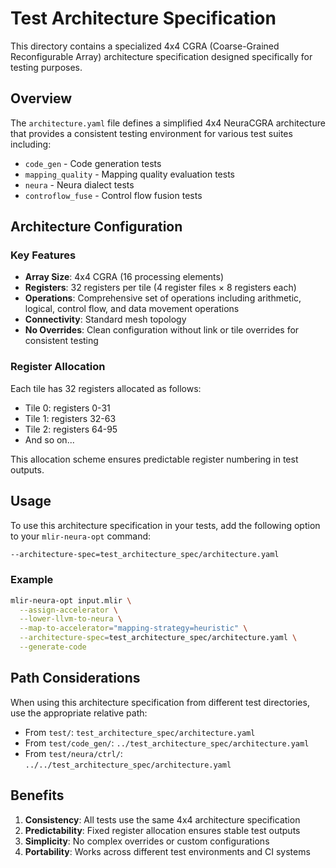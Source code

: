 # Test Architecture Specification

This directory contains a specialized 4x4 CGRA (Coarse-Grained Reconfigurable Array) architecture specification designed specifically for testing purposes.

## Overview

The `architecture.yaml` file defines a simplified 4x4 NeuraCGRA architecture that provides a consistent testing environment for various test suites including:

- `code_gen` - Code generation tests
- `mapping_quality` - Mapping quality evaluation tests  
- `neura` - Neura dialect tests
- `controflow_fuse` - Control flow fusion tests

## Architecture Configuration

### Key Features

- **Array Size**: 4x4 CGRA (16 processing elements)
- **Registers**: 32 registers per tile (4 register files × 8 registers each)
- **Operations**: Comprehensive set of operations including arithmetic, logical, control flow, and data movement operations
- **Connectivity**: Standard mesh topology
- **No Overrides**: Clean configuration without link or tile overrides for consistent testing

### Register Allocation

Each tile has 32 registers allocated as follows:
- Tile 0: registers 0-31
- Tile 1: registers 32-63  
- Tile 2: registers 64-95
- And so on...

This allocation scheme ensures predictable register numbering in test outputs.

## Usage

To use this architecture specification in your tests, add the following option to your `mlir-neura-opt` command:

```bash
--architecture-spec=test_architecture_spec/architecture.yaml
```

### Example

```bash
mlir-neura-opt input.mlir \
  --assign-accelerator \
  --lower-llvm-to-neura \
  --map-to-accelerator="mapping-strategy=heuristic" \
  --architecture-spec=test_architecture_spec/architecture.yaml \
  --generate-code
```

## Path Considerations

When using this architecture specification from different test directories, use the appropriate relative path:

- From `test/`: `test_architecture_spec/architecture.yaml`
- From `test/code_gen/`: `../test_architecture_spec/architecture.yaml`  
- From `test/neura/ctrl/`: `../../test_architecture_spec/architecture.yaml`

## Benefits

1. **Consistency**: All tests use the same 4x4 architecture specification
2. **Predictability**: Fixed register allocation ensures stable test outputs
3. **Simplicity**: No complex overrides or custom configurations
4. **Portability**: Works across different test environments and CI systems
